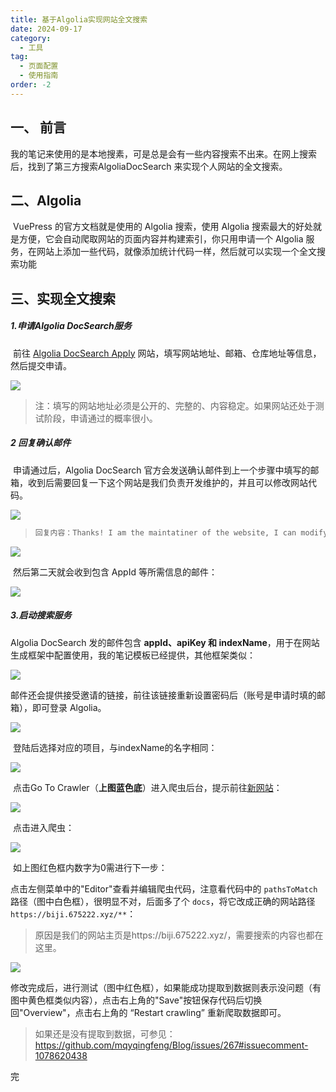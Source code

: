 ```yaml
---
title: 基于Algolia实现网站全文搜索
date: 2024-09-17
category:
  - 工具
tag:
  - 页面配置
  - 使用指南
order: -2
---
```


## 一、 前言

​	我的笔记来使用的是本地搜素，可是总是会有一些内容搜索不出来。在网上搜索后，找到了第三方搜索AlgoliaDocSearch 来实现个人网站的全文搜索。

## 二、Algolia

​	VuePress 的官方文档就是使用的 Algolia 搜索，使用 Algolia 搜索最大的好处就是方便，它会自动爬取网站的页面内容并构建索引，你只用申请一个 Algolia 服务，在网站上添加一些代码，就像添加统计代码一样，然后就可以实现一个全文搜索功能

## 三、实现全文搜索

##### 1.申请Algolia DocSearch服务

​	前往 [Algolia DocSearch Apply](https://docsearch.algolia.com/apply/) 网站，填写网站地址、邮箱、仓库地址等信息，然后提交申请。

![](https://my-img.675222.xyz/fantasy-biji/2024/09/a26c594128435ec52eae983b79839dae.png)

> 注：填写的网站地址必须是公开的、完整的、内容稳定。如果网站还处于测试阶段，申请通过的概率很小。

##### 2 回复确认邮件

​	申请通过后，Algolia DocSearch 官方会发送确认邮件到上一个步骤中填写的邮箱，收到后需要回复一下这个网站是我们负责开发维护的，并且可以修改网站代码。

![](https://my-img.675222.xyz/fantasy-biji/2024/09/cefffd2de66a1cb3dc6a990ce63f7363.png)

> ```bash
> 回复内容：Thanks! I am the maintatiner of the website, I can modify the code.
> ```

![](https://my-img.675222.xyz/fantasy-biji/2024/09/474f4a3778615e8304666192f38ee064.png)

​	然后第二天就会收到包含 AppId 等所需信息的邮件：

![](https://my-img.675222.xyz/fantasy-biji/2024/09/313fb240493680309001c1d3c4401e4a.png)

##### 3.启动搜索服务

Algolia DocSearch 发的邮件包含 **appId、apiKey 和 indexName**，用于在网站生成框架中配置使用，我的笔记模板已经提供，其他框架类似：

![](https://my-img.675222.xyz/fantasy-biji/2024/09/1a87a85eb74faec8360b8db8c05a44ce.png)

​	邮件还会提供接受邀请的链接，前往该链接重新设置密码后（账号是申请时填的邮箱），即可登录 Algolia。

![](https://my-img.675222.xyz/fantasy-biji/2024/09/0da780d320570674c5c411892e0cc3a1.png)

​	登陆后选择对应的项目，与indexName的名字相同：

![](https://my-img.675222.xyz/fantasy-biji/2024/09/8e179cfddc11e25020f10f3d782804ea.png)

​	点击Go To Crawler（**上图蓝色底**）进入爬虫后台，提示前往[新网站](crawler.algolia.com)：

![](https://my-img.675222.xyz/fantasy-biji/2024/09/83167707a55d37906a841f92dc803266.png)

​	点击进入爬虫：

![](https://my-img.675222.xyz/fantasy-biji/2024/09/7af053eb1a0cddc412fc4c7e8e13b5d3.png)

​	如上图红色框内数字为0需进行下一步：

点击左侧菜单中的"Editor"查看并编辑爬虫代码，注意看代码中的 `pathsToMatch` 路径（图中白色框），很明显不对，后面多了个 `docs`，将它改成正确的网站路径 `https://biji.675222.xyz/**`：

> 原因是我们的网站主页是https://biji.675222.xyz/，需要搜索的内容也都在这里。

![](https://my-img.675222.xyz/fantasy-biji/2024/09/35296146de56c200adf676522b023c14.png)

修改完成后，进行测试（图中红色框），如果能成功提取到数据则表示没问题（有图中黄色框类似内容），点击右上角的"Save"按钮保存代码后切换回"Overview"，点击右上角的 “Restart crawling” 重新爬取数据即可。

> 如果还是没有提取到数据，可参见：https://github.com/mqyqingfeng/Blog/issues/267#issuecomment-1078620438

完